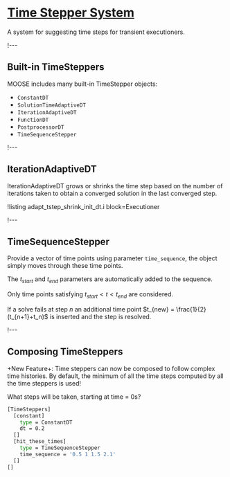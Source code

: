 #  [Time Stepper System](Executioner/TimeSteppers/index.md)

A system for suggesting time steps for transient executioners.

!---

## Built-in TimeSteppers

MOOSE includes many built-in TimeStepper objects:

- `ConstantDT`
- `SolutionTimeAdaptiveDT`
- `IterationAdaptiveDT`
- `FunctionDT`
- `PostprocessorDT`
- `TimeSequenceStepper`

!---

## IterationAdaptiveDT

IterationAdaptiveDT grows or shrinks the time step based on the number of iterations taken to obtain
a converged solution in the last converged step.

!listing adapt_tstep_shrink_init_dt.i block=Executioner

!---

## TimeSequenceStepper

Provide a vector of time points using parameter `time_sequence`, the object simply moves through
these time points.

The $t_{start}$ and $t_{end}$ parameters are automatically added to the sequence.

Only time points satisfying $t_{start} < t <t_{end}$ are considered.

If a solve fails at step $n$ an additional time point $t_{new} = \frac{1}{2}(t_{n+1}+t_n)$ is
inserted and the step is resolved.

!---

## Composing TimeSteppers

+New Feature+: Time steppers can now be composed to follow complex time histories.
By default, the minimum of all the time steps computed by all the time steppers is used!

What steps will be taken, starting at time = 0s?

```bash
[TimeSteppers]
  [constant]
    type = ConstantDT
    dt = 0.2
  []
  [hit_these_times]
    type = TimeSequenceStepper
    time_sequence = '0.5 1 1.5 2.1'
  []
[]
```
